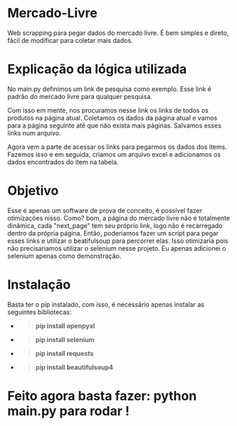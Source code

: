 # Mercado-Livre
Web scrapping para pegar dados do mercado livre. É bem simples e direto, fácil de modificar para coletar mais dados.


# Explicação da lógica utilizada
No main.py definimos um link de pesquisa como exemplo. Esse link é padrão do mercado livre para qualquer pesquisa.

Com isso em mente, nos procuramos nesse link os links de todos os produtos na página atual.
Coletamos os dados da página atual e vamos para a página seguinte até que não exista mais páginas.
Salvamos esses links num arquivo.

Agora vem a parte de acessar os links para pegarmos os dados dos items.
Fazemos isso e em seguida, criamos um arquivo excel e adicionamos os dados encontrados do item na tabela.

# Objetivo

Esse é apenas um software de prova de conceito, é possível fazer otimizações nisso. Como? bom, a página do mercado livre não é totalmente dinãmica, cada "next_page" tem seu próprio link, logo não é recarregado dentro da própria página. Então, poderiamos fazer um script para pegar esses links e utilizar o beatifulsoup para percorrer elas. Isso otimizaria pois não precisariamos utilizar o selenium nesse projeto. Eu apenas adicionei o selenium apenas como demonstração.


# Instalação

Basta ter o pip instalado, com isso, é necessário apenas instalar as seguintes bibliotecas:
* > **pip install openpyxl**
* > **pip install selenium**
* > **pip install requests**
* > **pip install beautifulsoup4**


# Feito agora basta fazer: python main.py para rodar !

